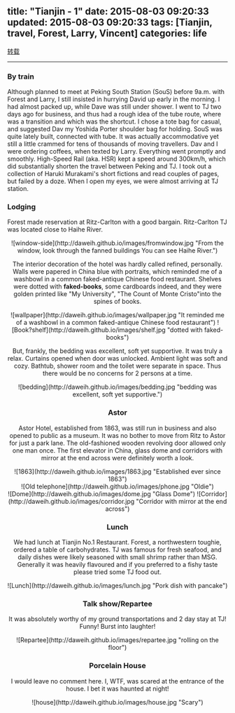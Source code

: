 title: "Tianjin - 1"
date: 2015-08-03 09:20:33
updated: 2015-08-03 09:20:33
tags: [Tianjin, travel, Forest, Larry, Vincent] 
categories: life
---

[转载](http://noir1.github.io)

--------
### By train

 Although planned to meet at Peking South Station (SouS) before 9a.m. with Forest and Larry, I still insisted in hurrying David up early in the morning. I had almost packed up, while Dave was still under shower. I went to TJ two days ago for business, and thus had a rough idea of the tube route, where was a transition and which was the shortcut. I chose a tote bag for casual, and suggested Dav my Yoshida Porter shoulder bag for holding.
 SouS was quite lately built, connected with tube. It was actually accommodative yet still a little crammed for tens of thousands of moving travellers. Dav and I were ordering coffees, when texted by Larry. Everything went promptly and smoothly.
 High-Speed Rail (aka. HSR) kept a speed around 300km/h, which did substantially shorten the travel between Peking and TJ. I took out a collection of Haruki Murakami's short fictions and read couples of pages, but failed by a doze. When I open my eyes, we were almost arriving at TJ station.
 
### Lodging

 Forest made reservation at Ritz-Carlton with a good bargain. Ritz-Carlton TJ was located close to Haihe River. 
 
<center>![window-side](http://daweih.github.io/images/fromwindow.jpg "From the window, look through the fanned buildings You can see Haihe River.")

 
 The interior decoration of the hotel was hardly called refined, personally. Walls were papered in China blue with portraits, which reminded me of a washbowl in a common faked-antique Chinese food restaurant. Shelves were dotted with **faked-books**, some cardboards indeed, and they were golden printed like "My University", "The Count of Monte Cristo"into the spines of books.
 
<center>![wallpaper](http://daweih.github.io/images/wallpaper.jpg "It reminded me of a washbowl in a common faked-antique Chinese food restaurant") ![Book?shelf](http://daweih.github.io/images/shelf.jpg "dotted with faked-books")

 
 But, frankly, the bedding was excellent, soft yet supportive. It was truly a relax. Curtains opened when door was unlocked. Ambient light was soft and cozy. Bathtub, shower room and the toilet were separate in space. Thus there would be no concerns for 2 persons at a time.
 
<center>![bedding](http://daweih.github.io/images/bedding.jpg "bedding was excellent, soft yet supportive.")

  
### Astor

 Astor Hotel, established from 1863, was still run in business and also opened to public as a museum. It was no bother to move from Ritz to Astor for just a park lane. The old-fashioned wooden revolving door allowed only one man once. The first elevator in China, glass dome and corridors with mirror at the end across were definitely worth a look.

<center>![1863](http://daweih.github.io/images/1863.jpg "Established ever since 1863") 


<center>![Old telephone](http://daweih.github.io/images/phone.jpg "Oldie")


<center>![Dome](http://daweih.github.io/images/dome.jpg "Glass Dome") ![Corridor](http://daweih.github.io/images/corridor.jpg "Corridor with mirror at the end across")
 
### Lunch

 We had lunch at Tianjin No.1 Restaurant. Forest, a northwestern toughie, ordered a table of carbohydrates. TJ was famous for fresh seafood, and daily dishes were likely seasoned with small shrimp rather than MSG. Generally it was heavily flavoured and if you preferred to a fishy taste please tried some TJ food out.
 
<center>![Lunch](http://daweih.github.io/images/lunch.jpg "Pork dish with pancake")
 
### Talk show/Repartee 

 It was absolutely worthy of my ground transportations and 2 day stay at TJ! Funny! Burst into laughter! 

<center>![Repartee](http://daweih.github.io/images/repartee.jpg "rolling on the floor")
 
### Porcelain House



 I would leave no comment here. I, WTF, was scared at the entrance of the house. I bet it was haunted at night! 

<center>![house](http://daweih.github.io/images/house.jpg "Scary")
 
 
 
 
 